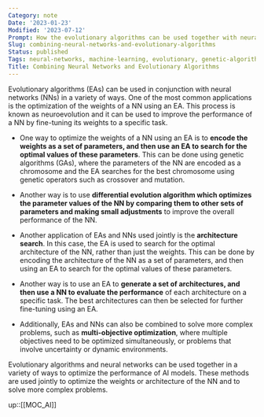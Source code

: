 ```yaml
---
Category: note
Date: '2023-01-23'
Modified: '2023-07-12'
Prompt: How the evolutionary algorithms can be used together with neural networks. Mention NN weights optimization and other types of applications of these two methods used jointly
Slug: combining-neural-networks-and-evolutionary-algorithms
Status: published
Tags: neural-networks, machine-learning, evolutionary, genetic-algorithms, udemy
Title: Combining Neural Networks and Evolutionary Algorithms
---
```


Evolutionary algorithms (EAs) can be used in conjunction with neural networks (NNs) in a variety of ways. One of the most common applications is the optimization of the weights of a NN using an EA. This process is known as neuroevolution and it can be used to improve the performance of a NN by fine-tuning its weights to a specific task.

- One way to optimize the weights of a NN using an EA is to **encode the weights as a set of parameters, and then use an EA to search for the optimal values of these parameters**. This can be done using genetic algorithms (GAs), where the parameters of the NN are encoded as a chromosome and the EA searches for the best chromosome using genetic operators such as crossover and mutation.

- Another way is to use **differential evolution algorithm which optimizes the parameter values of the NN by comparing them to other sets of parameters and making small adjustments** to improve the overall performance of the NN.

- Another application of EAs and NNs used jointly is the **architecture search**. In this case, the EA is used to search for the optimal architecture of the NN, rather than just the weights. This can be done by encoding the architecture of the NN as a set of parameters, and then using an EA to search for the optimal values of these parameters.

- Another way is to use an EA to **generate a set of architectures, and then use a NN to evaluate the performance** of each architecture on a specific task. The best architectures can then be selected for further fine-tuning using an EA.

- Additionally, EAs and NNs can also be combined to solve more complex problems, such as **multi-objective optimization**, where multiple objectives need to be optimized simultaneously, or problems that involve uncertainty or dynamic environments.

Evolutionary algorithms and neural networks can be used together in a variety of ways to optimize the performance of AI models. These methods are used jointly to optimize the weights or architecture of the NN and to solve more complex problems.

up::[[MOC_AI]]
